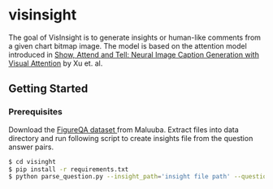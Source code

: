 # visinsight
The goal of VisInsight is to generate insights or human-like comments from a given chart bitmap image. The model is based on the attention model introduced in [Show, Attend and Tell: Neural Image Caption Generation with Visual Attention](http://arxiv.org/abs/1502.03044) by Xu et. al.

## Getting Started

### Prerequisites
Download the [ FigureQA dataset ](http://datasets.maluuba.com/FigureQA) from Maluuba. Extract files into data directory and run following script to create insights file from the question answer pairs. 

```bash
$ cd visinght
$ pip install -r requirements.txt
$ python parse_question.py --insight_path='insight file path' --question_path='qa_pairs.json file path'
``` 



